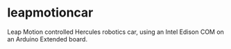 # leapmotioncar
Leap Motion controlled Hercules robotics car, using an Intel Edison COM on an Arduino Extended board.
